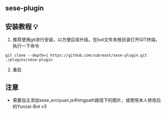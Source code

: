 ## sese-plugin


## 安装教程 💡


1. 推荐使用git进行安装，以方便后续升级。在bot文件夹根目录打开GIT终端，执行一下命令

```
git clone --depth=1 https://github.com/subreast/sese-plugin.git ./plugins/sese-plugin

```

2. 重启



## 注意
- 需要自主添加sese_erciyuan.js中imgpath路径下的图片，或使用本人修改后的Yunzai-Bot v3